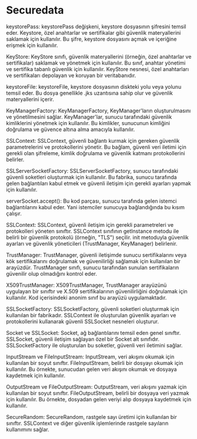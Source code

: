 # Securedata
keystorePass:
keystorePass değişkeni, keystore dosyasının şifresini temsil eder. Keystore, özel anahtarlar ve sertifikalar gibi güvenlik materyallerini saklamak için kullanılır. Bu şifre, keystore dosyasını açmak ve içeriğine erişmek için kullanılır.

KeyStore:
KeyStore sınıfı, güvenlik materyallerini (örneğin, özel anahtarlar ve sertifikalar) saklamak ve yönetmek için kullanılır. Bu sınıf, anahtar yönetimi ve sertifika tabanlı güvenlik için kullanılır. KeyStore nesnesi, özel anahtarları ve sertifikaları depolayan ve koruyan bir veritabanıdır.

keystoreFile:
keystoreFile, keystore dosyasının diskteki yolu veya yolunu temsil eder. Bu dosya genellikle .jks uzantısına sahip olur ve güvenlik materyallerini içerir.

KeyManagerFactory:
KeyManagerFactory, KeyManager'ların oluşturulmasını ve yönetilmesini sağlar. KeyManager'lar, sunucu tarafındaki güvenlik kimliklerini yönetmek için kullanılır. Bu kimlikler, sunucunun kimliğini doğrulama ve güvence altına alma amacıyla kullanılır.

SSLContext:
SSLContext, güvenli bağlantı kurmak için gereken güvenlik parametrelerini ve protokollerini yönetir. Bu bağlam, güvenli veri iletimi için gerekli olan şifreleme, kimlik doğrulama ve güvenlik katmanı protokollerini belirler.

SSLServerSocketFactory:
SSLServerSocketFactory, sunucu tarafındaki güvenli soketleri oluşturmak için kullanılır. Bu fabrika, sunucu tarafında gelen bağlantıları kabul etmek ve güvenli iletişim için gerekli ayarları yapmak için kullanılır.

serverSocket.accept():
Bu kod parçası, sunucu tarafında gelen istemci bağlantılarını kabul eder. Yani istemciler sunucuya bağlandığında bu kısım çalışır.

SSLContext:
SSLContext, güvenli iletişim için gerekli parametreleri ve protokolleri yöneten sınıftır. SSLContext sınıfının getInstance metodu ile belirli bir güvenlik protokolü (örneğin, "TLS") seçilir. init metoduyla güvenlik ayarları ve güvenlik yöneticileri (TrustManager, KeyManager) belirlenir.

TrustManager:
TrustManager, güvenli iletişimde sunucu sertifikalarını veya kök sertifikalarını doğrulamak ve güvenilirliği sağlamak için kullanılan bir arayüzdür. TrustManager sınıfı, sunucu tarafından sunulan sertifikaların güvenilir olup olmadığını kontrol eder.

X509TrustManager:
X509TrustManager, TrustManager arayüzünü uygulayan bir sınıftır ve X.509 sertifikalarının güvenilirliğini doğrulamak için kullanılır. Kod içerisindeki anonim sınıf bu arayüzü uygulamaktadır.

SSLSocketFactory:
SSLSocketFactory, güvenli soketleri oluşturmak için kullanılan bir fabrikadır. SSLContext ile oluşturulan güvenlik ayarları ve protokollerini kullanarak güvenli SSLSocket nesneleri oluşturur.

Socket ve SSLSocket:
Socket, ağ bağlantılarını temsil eden genel sınıftır. SSLSocket, güvenli iletişim sağlayan özel bir Socket alt sınıfıdır. SSLSocketFactory ile oluşturulan bu soketler, güvenli veri iletimini sağlar.

InputStream ve FileInputStream:
InputStream, veri akışını okumak için kullanılan bir soyut sınıftır. FileInputStream, belirli bir dosyayı okumak için kullanılır. Bu örnekte, sunucudan gelen veri akışını okumak ve dosyaya kaydetmek için kullanılır.

OutputStream ve FileOutputStream:
OutputStream, veri akışını yazmak için kullanılan bir soyut sınıftır. FileOutputStream, belirli bir dosyaya veri yazmak için kullanılır. Bu örnekte, dosyadan gelen veriyi alıp dosyaya kaydetmek için kullanılır.

SecureRandom:
SecureRandom, rastgele sayı üretimi için kullanılan bir sınıftır. SSLContext ve diğer güvenlik işlemlerinde rastgele sayıların kullanımını sağlar.
